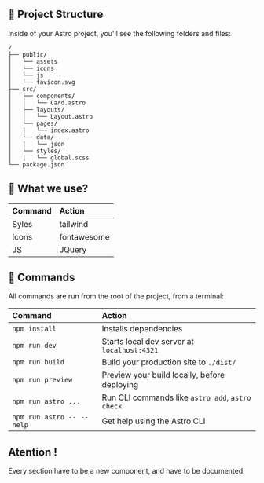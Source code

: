 
## 🚀 Project Structure

Inside of your Astro project, you'll see the following folders and files:

```text
/
├── public/
│   └── assets
│   └── icons
│   └── js
│   └── favicon.svg
├── src/
│   ├── components/
│   │   └── Card.astro
│   ├── layouts/
│   │   └── Layout.astro
│   └── pages/
│   |   └── index.astro
│   └── data/
│   |   └── json
│   └── styles/
│   |   └── global.scss
└── package.json
```
## 👀 What we use?

| Command                   | Action                                            |
| :------------------------ | :-------------------------------------------------|
| Syles                     | tailwind                                          |
| Icons                     | fontawesome                                       |
| JS                        | JQuery                                            |



## 🧞 Commands

All commands are run from the root of the project, from a terminal:

| Command                   | Action                                           |
| :------------------------ | :----------------------------------------------- |
| `npm install`             | Installs dependencies                            |
| `npm run dev`             | Starts local dev server at `localhost:4321`      |
| `npm run build`           | Build your production site to `./dist/`          |
| `npm run preview`         | Preview your build locally, before deploying     |
| `npm run astro ...`       | Run CLI commands like `astro add`, `astro check` |
| `npm run astro -- --help` | Get help using the Astro CLI                     |



## Atention !
Every section have to be a new component, and have to be documented.